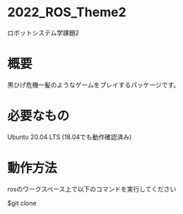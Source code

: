 # 2022_ROS_Theme2
ロボットシステム学課題2

# 概要
黒ひげ危機一髪のようなゲームをプレイするパッケージです。

# 必要なもの
Ubuntu 20.04 LTS (18.04でも動作確認済み)

# 動作方法
rosのワークスペース上で以下のコマンドを実行してください

$git clone 


